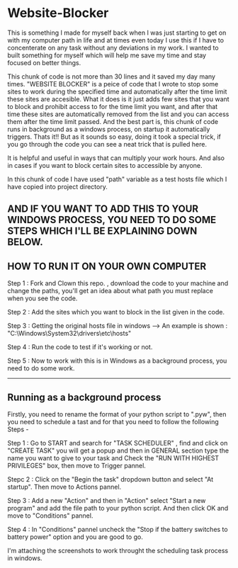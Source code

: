 # Website-Blocker

This is something I made for myself back when I was just starting to get on with my computer path in life and at times even today I use this if I have to concenterate on any task without any deviations in my work. I wanted to built something for myself which will help me save my time and stay focused on better things.

This chunk of code is not more than 30 lines and it saved my day many times. 
"WEBSITE BLOCKER" is a peice of code that I wrote to stop some sites to work during the specified time and automatically after the time limit these sites are accesible.
What it does is it just adds few sites that you want to block and prohibit access to for the time limit you want, and after that time these sites are automatically removed from the list and you can access them after the time limit passed. And the best part is, this chunk of code runs in background as a windows process, on startup it automatically triggers.
Thats it!!
But as it sounds so easy, doing it took a special trick, if you go through the code you can see a neat trick that is pulled here.

It is helpful and useful in ways that can multiply your work hours. And also in cases if you want to block certain sites to accessible by anyone.


In this chunk of code I have used "path" variable as a test hosts file which I have copied into project directory.


AND IF YOU WANT TO ADD THIS TO YOUR WINDOWS PROCESS, YOU NEED TO DO SOME STEPS WHICH I'LL BE EXPLAINING DOWN BELOW.
----------------------------------
HOW TO RUN IT ON YOUR OWN COMPUTER
----------------------------------

Step 1 : Fork and Clown this repo. , download the code to your machine and change the paths, you'll get an idea about what path you must replace when you see the code.

Step 2 : Add the sites which you want to block in the list given in the code.

Step 3 : Getting the original hosts file in windows --> An example is shown :  "C:\Windows\System32\drivers\etc\hosts"

Step 4 : Run the code to test if it's working or not.

Step 5 : Now to work with this is in Windows as a background process, you need to do some work.

-------------------------------
Running as a background process
-------------------------------
Firstly, you need to rename the format of your python script to ".pyw", then you need to schedule a tast and for that you need to follow the following Steps -

Step 1 :  Go to START and search for "TASK SCHEDULER" , find and click on "CREATE TASK" you will get a popup and then in GENERAL 
          section type the name you want to give to your task and Check the "RUN WITH HIGHEST PRIVILEGES" box, then move to Trigger
           pannel.
           
Stepc 2 : Click on the "Begin the task" dropdown button and select "At startup". Then move to Actions pannel.

Step 3 : Add a new "Action" and then in "Action" select "Start a new program" and add the file path to your python script. And then 
         click OK and move to "Conditions" pannel.
         
Step 4 : In "Conditions" pannel uncheck the "Stop if the battery switches to battery power" option and you are good to go.

I'm attaching the screenshots to work throught the scheduling task process in windows.
